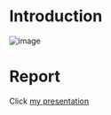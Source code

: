 # Introduction
  ![image](https://github.com/Wealhour/9DOF-Vehicle-Dynamics-Modelling-With-Active-Chassis-Control-/assets/50286429/174e1fed-d5eb-4779-b93b-893b1a5e61d9)
# Report
Click [my presentation](https://github.com/Wealhour/9DOF-Vehicle-Dynamics-Modelling-With-Active-Chassis-Control-/blob/main/9%20DoF%20Planar%204%20Wheeled%20Car%20Model%20With%20Active%20Chassis%20Control.pdf)
